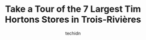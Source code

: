 ---
layout: ampstory
image: https://i0.wp.com/www.auto.or.id/wp-content/uploads/2023/06/tim-hortons-0-trois-rivic3a8res-1686326360.jpeg?resize=640,853
author: techidn
featured: false
description: Trois-Rivières, Quebec, Canada is a haven for Tim Hortons enthusiasts, boasting an impressive array of 7 top-notch establishments. Whether youre a seasoned connoisseur or simply curious to
title: Take a Tour of the 7 Largest Tim Hortons Stores in Trois-Rivières
cover:
   title: Take a Tour of the 7 Largest Tim Hortons Stores in Trois-Rivières
   subtitle: AUTO.OR.ID
   background: https://www.auto.or.id/wp-content/uploads/2023/06/tim-hortons-0-trois-rivic3a8res-1686326360.jpeg

pages: 
 - layout: thirds
   top: <h1>#1 Tim Hortons</h1>
   bottom: "<p>Slow and unorganized - took forever - by the time I got my lunch it was dinner time.</p>"
   background: https://www.auto.or.id/wp-content/uploads/2023/06/tim-hortons-1-trois-rivic3a8res-1686326361.jpeg
   backgroundblur: true
 - layout: thirds
   top: <h1>#2 Tim Hortons</h1>
   bottom: "<p>2600 Bd des Récollets, Trois-Rivières, QC G8Z 3X7, Canada</p>"
   background: https://www.auto.or.id/wp-content/uploads/2023/06/tim-hortons-2-trois-rivic3a8res-1686326362.jpeg
   cta:
      link: https://www.auto.or.id/take-a-tour-of-the-7-largest-tim-hortons-stores-in-trois-rivieres/
      text: Take a Tour of the 7 Largest Tim Hortons Stores in Trois-Rivières
 - layout: thirds
   top: <h1>#3 Tim Hortons</h1>
   bottom: "<p>4525 Boul Gene-H.-Kruger, Trois-Rivières, QC G9A 4N3, Canada</p>"
   background: https://images.unsplash.com/photo-1596639410350-3b994b89e9b1?ixlib=rb-4.0.3&ixid=MnwxMjA3fDB8MHxwaG90by1wYWdlfHx8fGVufDB8fHx8&auto=format&fit=crop&w=640&h=853&q=80
   cta:
      link: https://www.auto.or.id/take-a-tour-of-the-7-largest-tim-hortons-stores-in-trois-rivieres/
      text: Take a Tour of the 7 Largest Tim Hortons Stores in Trois-Rivières
 - layout: thirds
   top: <h1>#4 Tim Hortons</h1>
   bottom: "<p>850 Boulevard du St Maurice, Trois-Rivières, QC G9A 3P6, Canada</p>"
   background: https://images.unsplash.com/photo-1636325778435-585ed877d753?ixlib=rb-4.0.3&ixid=MnwxMjA3fDB8MHxwaG90by1wYWdlfHx8fGVufDB8fHx8&auto=format&fit=crop&w=640&h=853&q=80
   cta:
      link: https://www.auto.or.id/take-a-tour-of-the-7-largest-tim-hortons-stores-in-trois-rivieres/
      text: Take a Tour of the 7 Largest Tim Hortons Stores in Trois-Rivières
 - layout: thirds
   top: <h1>#5 Tim Hortons</h1>
   bottom: "<p>4775 Bd des Forges, Trois-Rivières, QC G8Y 4Z3, Canada</p>"
   background: https://images.unsplash.com/photo-1640168822478-3e59ab26add1?ixlib=rb-4.0.3&ixid=MnwxMjA3fDB8MHxwaG90by1wYWdlfHx8fGVufDB8fHx8&auto=format&fit=crop&w=640&h=853&q=80
   cta:
      link: https://www.auto.or.id/take-a-tour-of-the-7-largest-tim-hortons-stores-in-trois-rivieres/
      text: Take a Tour of the 7 Largest Tim Hortons Stores in Trois-Rivières
 - layout: thirds
   top: <h1>#6 Tim Hortons</h1>
   bottom: "<p>1650 Rue St Maurice, Trois-Rivières, QC G8V 2M7, Canada</p>"
   background: https://images.unsplash.com/photo-1632275227519-5a515f53272d?ixlib=rb-4.0.3&ixid=MnwxMjA3fDB8MHxwaG90by1wYWdlfHx8fGVufDB8fHx8&auto=format&fit=crop&w=640&h=853&q=80
   cta:
      link: https://www.auto.or.id/take-a-tour-of-the-7-largest-tim-hortons-stores-in-trois-rivieres/
      text: Take a Tour of the 7 Largest Tim Hortons Stores in Trois-Rivières
 - layout: thirds
   top: <h1>#7 Tim Hortons</h1>
   bottom: "<p>3180 Bd Saint-Jean, Trois-Rivières, QC G9B 2M3, Canada</p>"
   background: https://images.unsplash.com/photo-1635433868513-afc621b81834?ixlib=rb-4.0.3&ixid=MnwxMjA3fDB8MHxwaG90by1wYWdlfHx8fGVufDB8fHx8&auto=format&fit=crop&w=640&h=853&q=80
   cta:
      link: https://www.auto.or.id/take-a-tour-of-the-7-largest-tim-hortons-stores-in-trois-rivieres/
      text: Take a Tour of the 7 Largest Tim Hortons Stores in Trois-Rivières
 - layout: thirds
   middle: Continue reading...
   background: https://images.unsplash.com/photo-1653047256226-ab0d16c758d5?ixlib=rb-4.0.3&ixid=MnwxMjA3fDB8MHxwaG90by1wYWdlfHx8fGVufDB8fHx8&auto=format&fit=crop&w=640&h=853&q=80
   cta:
      link: https://www.auto.or.id/take-a-tour-of-the-7-largest-tim-hortons-stores-in-trois-rivieres/
      text: Take a Tour of the 7 Largest Tim Hortons Stores in Trois-Rivières

---
